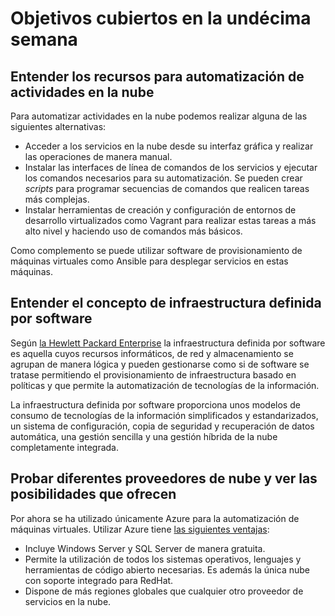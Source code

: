 # Objetivos cubiertos en la undécima semana

## Entender los recursos para automatización de actividades en la nube
Para automatizar actividades en la nube podemos realizar alguna de las siguientes alternativas:
* Acceder a los servicios en la nube desde su interfaz gráfica y realizar las operaciones de manera manual.
* Instalar las interfaces de línea de comandos de los servicios y ejecutar los comandos necesarios para su automatización. Se pueden crear
_scripts_ para programar secuencias de comandos que realicen tareas más complejas.
* Instalar herramientas de creación y configuración de entornos de desarrollo virtualizados como Vagrant para realizar estas tareas a más
alto nivel y haciendo uso de comandos más básicos.

Como complemento se puede utilizar software de provisionamiento de máquinas virtuales como Ansible para desplegar servicios en estas
máquinas.

## Entender el concepto de infraestructura definida por software

Según [la Hewlett Packard Enterprise](https://www.hpe.com/es/es/what-is/software-defined-infrastructure.html) la infraestructura definida
por software es aquella cuyos recursos informáticos, de red y almacenamiento se agrupan de manera lógica y pueden gestionarse como si de
software se tratase permitiendo el provisionamiento de infraestructura basado en políticas y que permite la automatización de tecnologías
de la información.

La infraestructura definida por software proporciona unos modelos de consumo de tecnologías de la información simplificados y
estandarizados, un sistema de configuración, copia de seguridad y recuperación de datos automática, una gestión sencilla y una gestión
híbrida de la nube completamente integrada.

## Probar diferentes proveedores de nube y ver las posibilidades que ofrecen
Por ahora se ha utilizado únicamente Azure para la automatización de máquinas virtuales. Utilizar Azure tiene 
[las siguientes ventajas](https://azure.microsoft.com/es-es/overview/azure-vs-aws/):
* Incluye Windows Server y SQL Server de manera gratuita.
* Permite la utilización de todos los sistemas operativos, lenguajes y herramientas de código abierto necesarias. Es además la única nube
con soporte integrado para RedHat.
* Dispone de más regiones globales que cualquier otro proveedor de servicios en la nube.
